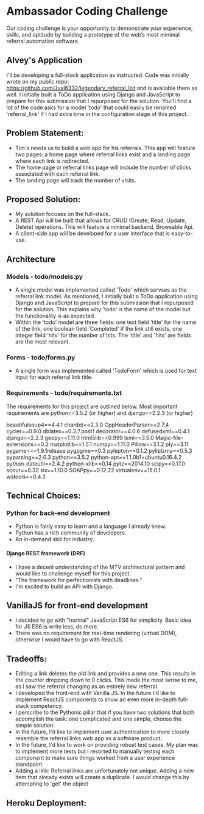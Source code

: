 # Ambassador Coding Challenge

Our coding challenge is your opportunity to demonstrate your experience, skills, and aptitude by building a prototype of the web’s most minimal referral automation software.

## Alvey's Application
I'll be developing a full-stack application as instructed. Code was initially wrote on my public repo: https://github.com/Jual6332/legendary_referral_list and is available there as well. I initially built a ToDo application using Django and JavaScript to prepare for this submission that I repurposed for the solution. You'll find a lot of the code asks for a model 'todo' that could easily be renamed 'referral_link' if I had extra time in the configuration stage of this project. 

## Problem Statement:
- Tim's needs us to build a web app for his referrals. This app will feature two pages: a home page where referral links exist and a landing page where each link is redirected.
- The home page or referral links page will include the number of clicks associated with each referral link.
- The landing page will track the number of visits.

## Proposed Solution:
- My solution focuses on the full-stack.
- A REST Api will be built that allows for CRUD (Create, Read, Update, Delete) operations. This will feature a minimal backend, Browsable Api.
- A client-side app will be developed for a user interface that is easy-to-use. 

## Architecture
### Models - todo/models.py
- A single model was implemented called 'Todo' which servses as the referral link model. As mentioned, I initially built a ToDo application using Django and JavaScript to prepare for this submission that I repurposed for the solution. This explains why 'todo' is the name of the model but the functionality is as expected.
- Within the 'todo' model are three fields: one text field 'title' for the name of the link, one boolean field 'Completed' if the link still exists, one integer field 'hits' for the number of hits. The 'title' and 'hits' are fields are the most relevant.
### Forms - todo/forms.py
- A single form was implemented called 'TodoForm' which is used for text input for each referral link title. 

### Requirements - todo/requirements.txt
The requirements for this project are outlined below. Most important requirements are python==3.5.2 (or higher) and django==2.2.3 (or higher)

beautifulsoup4==4.4.1
chardet==2.3.0
CppHeaderParser==2.7.4
cycler==0.9.0
dblatex==0.3.7.post1
decorator==4.0.6
defusedxml==0.4.1
django==2.2.3
geopy==1.11.0
html5lib==0.999
lxml==3.5.0
Magic-file-extensions==0.2
matplotlib==1.5.1
numpy==1.11.0
Pillow==3.1.2
ply==3.11
pygame===1.9.1release
pygpgme==0.3
pylepton==0.1.2
pyliblzma==0.5.3
pyparsing==2.0.3
python==3.5.2
python-apt==1.1.0b1+ubuntu0.16.4.2
python-dateutil==2.4.2
python-xlib==0.14
pytz==2014.10
scipy==0.17.0
scour==0.32
six==1.10.0
SOAPpy==0.12.22
virtualenv==15.0.1
wstools==0.4.3

## Technical Choices: 
### Python for back-end development
- Python is fairly easy to learn and a language I already knew.
- Python has a rich community of developers.
- An in-demand skill for industry.

#### Django REST framework (DRF)
- I have a decent understanding of the MTV architectural pattern and would like to challenge myself for this project.
- "The framework for perfectionists with deadlines."
- I'm excited to build an API with Django.

## VanillaJS for front-end development
- I decided to go with "normal" JavaScript ES6 for simplicity. Basic idea for JS ES6 is write less, do more. 
- There was no requirement for real-time rendering (virtual DOM), otherwise I would have to go with ReactJS.

## Tradeoffs: 
- Editing a link deletes the old link and provides a new one. This results in the counter dropping down to 0 clicks. This made the most sense to me, as I saw the referral changing as an entirely new referral. 
- I developed the front-end with Vanilla JS. In the future I'd like to implement ReactJS components to show an even more in-depth full-stack competency.
- I perscribe to the Pythonic pillar that if you have two solutions that both accomplish the task: one complicated and one simple, choose the simple solution. 
- In the future, I'd like to implement user authentication to more closely resemble the referral links web app as a software product.
- In the future, I'd like to work on providing robust test cases. My plan was to implement more tests but I resorted to manually testing each component to make sure things worked from a user experience standpoint.
- Adding a link: Referral links are unfortunately not unique. Adding a new item that already exists will create a duplicate. I would change this by attempting to 'get' the object

## Heroku Deployment:
